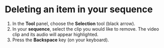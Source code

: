 # Deleting an item in your sequence

1. In the **Tool** panel, choose the **Selection** tool (black arrow).&#x20;
2. In your **sequence**, select the clip you would like to remove. The video clip and its audio will appear highlighted.
3. Press the **Backspace** key (on your keyboard).
